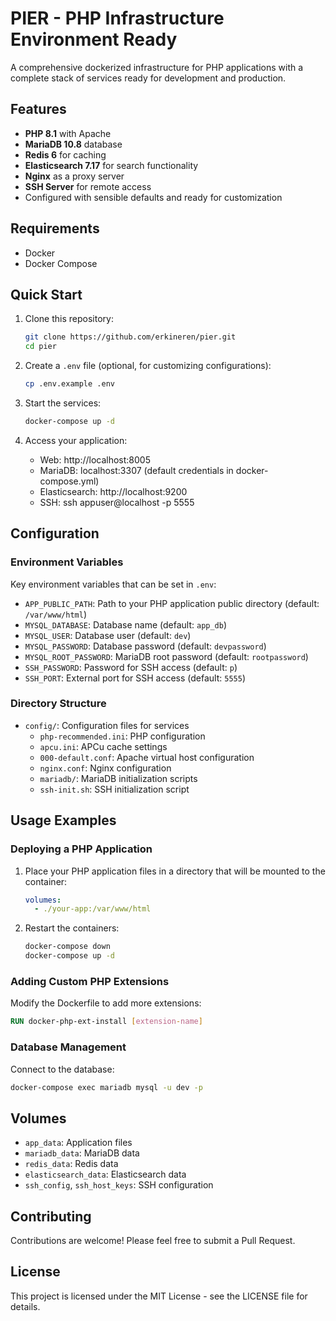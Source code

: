 # PIER - PHP Infrastructure Environment Ready

A comprehensive dockerized infrastructure for PHP applications with a complete stack of services ready for development and production.

## Features

- **PHP 8.1** with Apache
- **MariaDB 10.8** database
- **Redis 6** for caching
- **Elasticsearch 7.17** for search functionality
- **Nginx** as a proxy server
- **SSH Server** for remote access
- Configured with sensible defaults and ready for customization

## Requirements

- Docker
- Docker Compose

## Quick Start

1. Clone this repository:

   ```bash
   git clone https://github.com/erkineren/pier.git
   cd pier
   ```

2. Create a `.env` file (optional, for customizing configurations):

   ```bash
   cp .env.example .env
   ```

3. Start the services:

   ```bash
   docker-compose up -d
   ```

4. Access your application:
   - Web: http://localhost:8005
   - MariaDB: localhost:3307 (default credentials in docker-compose.yml)
   - Elasticsearch: http://localhost:9200
   - SSH: ssh appuser@localhost -p 5555

## Configuration

### Environment Variables

Key environment variables that can be set in `.env`:

- `APP_PUBLIC_PATH`: Path to your PHP application public directory (default: `/var/www/html`)
- `MYSQL_DATABASE`: Database name (default: `app_db`)
- `MYSQL_USER`: Database user (default: `dev`)
- `MYSQL_PASSWORD`: Database password (default: `devpassword`)
- `MYSQL_ROOT_PASSWORD`: MariaDB root password (default: `rootpassword`)
- `SSH_PASSWORD`: Password for SSH access (default: `p`)
- `SSH_PORT`: External port for SSH access (default: `5555`)

### Directory Structure

- `config/`: Configuration files for services
  - `php-recommended.ini`: PHP configuration
  - `apcu.ini`: APCu cache settings
  - `000-default.conf`: Apache virtual host configuration
  - `nginx.conf`: Nginx configuration
  - `mariadb/`: MariaDB initialization scripts
  - `ssh-init.sh`: SSH initialization script

## Usage Examples

### Deploying a PHP Application

1. Place your PHP application files in a directory that will be mounted to the container:

   ```yaml
   volumes:
     - ./your-app:/var/www/html
   ```

2. Restart the containers:
   ```bash
   docker-compose down
   docker-compose up -d
   ```

### Adding Custom PHP Extensions

Modify the Dockerfile to add more extensions:

```dockerfile
RUN docker-php-ext-install [extension-name]
```

### Database Management

Connect to the database:

```bash
docker-compose exec mariadb mysql -u dev -p
```

## Volumes

- `app_data`: Application files
- `mariadb_data`: MariaDB data
- `redis_data`: Redis data
- `elasticsearch_data`: Elasticsearch data
- `ssh_config`, `ssh_host_keys`: SSH configuration

## Contributing

Contributions are welcome! Please feel free to submit a Pull Request.

## License

This project is licensed under the MIT License - see the LICENSE file for details.
